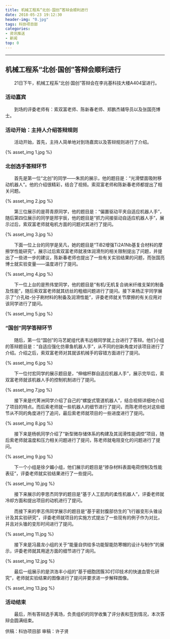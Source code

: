 ```yaml
---
title: 机械工程系“北创·国创”答辩会顺利进行
date: 2018-05-23 19:12:30
header-img: "0.jpg"
tags: 科协项目部
categories:
- 资讯推送
- 新闻
top: 0
---
```

***


## 机械工程系“北创·国创”答辩会顺利进行
<!-- more -->
&emsp;&emsp;21日下午，机械工程系“北创·国创”答辩会在李兆基科技大楼A404室进行。

### 活动嘉宾
&emsp;&emsp;到场的评委老师有：索双富老师、陈新春老师、郑鹏杰辅导员以及张国亮博士。

### 活动开始：主持人介绍答辩规则
&emsp;&emsp;活动开始，首先，主持人简单地对到场嘉宾以及答辩规则进行了介绍。

{% asset_img 1.jpg %}

### 北创选手答辩环节
&emsp;&emsp;首先是第一位“北创”的同学——朱凯的展示，他的题目是：“光滑壁面吸附移动机器人”。他的介绍很精彩，结合了视频。索双富老师和陈新春老师都提出了相关问题。 

{% asset_img 2.jpg %}

&emsp;&emsp;第三位展示的是蒋青原同学，他的题目是：“偏置驱动平夹自适应机器人手”，随后第四位展示的同学是邢宇辰，他的题目是“抓力间接驱动自适应机器人手”，展示过后，索双富老师就电机方面的问题对其进行了提问。

{% asset_img 3.jpg %}


&emsp;&emsp;下面一位上台的同学是吴凡，她的题目是“TiB2增强Ti2A1Nb基复合材料的摩擦学性能研究”，展示过后索双富老师就液体润滑剂的相关限制提出了问题，并提出了一些进一步的建议，陈新春老师也提出了一些有关实验结果的问题，而张国亮博士就实验变量——温度进行了提问。

{% asset_img 4.jpg %}

&emsp;&emsp;下一位上台的是熊伟堂同学，他的题目是“有机/无机复合纳米纤维支架的制备及性能”，随后索双富老师就其纺丝的粗细问题进行了提问。接下来杨正宇同学展示了“介孔硅-分子刷材料的制备及润滑性能”，评委老师就关节摩擦的有关应用对该同学进行了提问。

{% asset_img 5.jpg %}


### “国创”同学答辩环节
&emsp;&emsp;随后，第一位“国创”的马艺妮组代表韦远根同学就上台进行了答辩。他们小组的答辩题目是：“自适应强化仿章鱼机器人手”，从不同的创新角度对该项目进行了介绍。介绍之后，索双富老师对其就该机械手的容错方面进行了提问。

{% asset_img 6.jpg %}

&emsp;&emsp;下一位付宏同学的展示题目是，“伸缩杆群自适应机器人手”，展示完毕后，索双富老师就该机器人手的控制机制进行了提问。

{% asset_img 7.jpg %}

&emsp;&emsp;接下来是代菁洲同学介绍了自己的“螺旋式管道机器人”，结合视频详细地介绍了项目的特点。而后索老师就一些机器人的细节进行了提问，而陈老师也对这些细节从不同的角度进行了追问，最后索老师就项目的一些进度进行了提问。

{% asset_img 8.jpg %}

&emsp;&emsp;接下来是杨帆同学介绍了“新型微存储体系的构建及其润滑性能调控”项目，随后索老师就温度和压力相关问题进行了提问，陈老师就电阻变化的问题进行了提问。

{% asset_img 9.jpg %}

&emsp;&emsp;下一个小组是徐夕媚小组，他们展示的题目是“掺杂材料表面电荷控制及性能表征”，评委老师就实验结果进行了一些提问。

{% asset_img 10.jpg %}

&emsp;&emsp;接下来展示的李思杰同学的题目是“基于人工肌肉的柔性机器人”，评委老师就冷却方面和提出项目的动机进行了提问。

&emsp;&emsp;而接下来的李志伟同学展示的题目是“基于密封腹部仿生的飞行器变形头锥设计及其实验研究”，评委老师就项目的实施方式提出了一些现有的例子作为对比，并且对头锥的变形时间进行了提问。

{% asset_img 11.jpg %}

&emsp;&emsp;接下来是冯晨龙小组的关于“能量自供给多功能智能防寒帽的设计与制作”的展示，评委老师就其用途方面的细节进行了询问。

{% asset_img 12.jpg %}

&emsp;&emsp;最后一组展示的是洪浩丰小组的“基于细胞团簇3D打印技术的快速血管化研究”，老师就实验结果的图像进行了提问并要求进一步解释图像。

{% asset_img 13.jpg %}

### 活动结束
&emsp;&emsp;最后，所有答辩选手离场，负责组织的同学收集了评分表和签到情况，本次答辩会圆满结束。

供稿：科协项目部
审稿：许子贤
